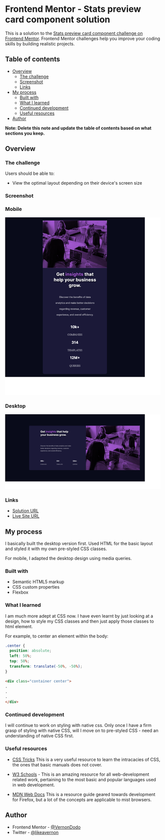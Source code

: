 # Frontend Mentor - Stats preview card component solution

This is a solution to the [Stats preview card component challenge on Frontend Mentor](https://www.frontendmentor.io/challenges/stats-preview-card-component-8JqbgoU62). Frontend Mentor challenges help you improve your coding skills by building realistic projects.

## Table of contents

- [Overview](#overview)
  - [The challenge](#the-challenge)
  - [Screenshot](#screenshot)
  - [Links](#links)
- [My process](#my-process)
  - [Built with](#built-with)
  - [What I learned](#what-i-learned)
  - [Continued development](#continued-development)
  - [Useful resources](#useful-resources)
- [Author](#author)


**Note: Delete this note and update the table of contents based on what sections you keep.**

## Overview

### The challenge

Users should be able to:

- View the optimal layout depending on their device's screen size

### Screenshot

### Mobile
![Mobile](images/Screenshot_FrontendMentor_Stats_preview_card_component-Mobile.png)

### Desktop
![Desktop](images/Screenshot_FrontendMentor_Stats_preview_card_component-Desktop.png)



### Links

- [Solution URL](https://github.com/VernonDodo/stats-preview-card-component)
- [Live Site URL](https://stats-preview-card-component-3gd7975wx-vernondodo.vercel.app/)

## My process

I basically built the desktop version first. Used HTML for the basic layout and styled it with my own pre-styled CSS classes.

For mobile, I adapted the desktop design using media queries.

### Built with

- Semantic HTML5 markup
- CSS custom properties
- Flexbox

### What I learned

I am much more adept at CSS now. I have even learnt by just looking at a design, how to style my CSS classes and then just apply those classes to html element.

For example, to center an element within the body:

```css
.center {
  position: absolute;
  left: 50%;
  top: 50%;
  transform: translate(-50%, -50%);
}
```
```html
<div class="container center">
.
.
.
</div>
```

### Continued development

I will continue to work on styling with native css. Only once I have a firm grasp of styling with native CSS, will I move on to pre-styled CSS - need an understanding of native CSS first.


### Useful resources

- [CSS Tricks](https://css-tricks.com/)
This is a very useful resource to learn the intracacies of CSS, the ones that basic manuals does not cover.

- [W3 Schools](https://www.w3schools.com/) - This is an amazing resource for all web-development related work, pertaining to the most basic and popular languages used in web development.

- [MDN Web Docs](https://developer.mozilla.org/en-US/docs/Web/Guide)
This is a resource guide geared towards development for Firefox, but a lot of the concepts are applicable to mist browsers.



## Author


- Frontend Mentor - [@VernonDodo](https://www.frontendmentor.io/profile/VernonDodo)
- Twitter - [@likeavernon](https://www.twitter.com/yourusername)

